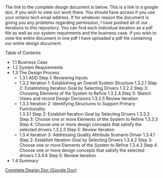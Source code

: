 The link to the complete design document is below. This is a link to a google doc, if you wish to view our work there. You should have access if you use your ontario tech email address. If for whatever reason the document is giving you any problems regarding permission, I have pushed all of our iterations to this repository. You can find each individual iteration as a pdf file as well as our system requirments and the business case. If you wish to view the entire document in one pdf I have uploaded a pdf file containing our entire design document.  

Table of Contents 
- 1.1 Business Case
- 1.2 System Requirements
- 1.3 The Design Process
    - 1.3.1 ADD Step 1: Reviewing Inputs
    - 1.3.2 Iteration 1: Establishing an Overall System Structure
        1.3.2.1 Step 2: Establishing Iteration Goal by Selecting Drivers
        1.3.2.2 Step 3: Choosing Elements of the System to Refine
        1.3.2.4 Step 5: Sketch Views and record Design Decisions
        1.3.2.5 Review iteration
    - 1.3.3 Iteration 2: Identifying Structures to Support Primary Functionality	
        1.3.3.1 Step 2: Establish Iteration Goal by Selecting Drivers
        1.3.3.2 Step 3: Choose one or more Elements of the System to Refine
        1.3.3.3 Step 4: Choose one or more design concepts that satisfy the selected drivers
        1.3.2.5 Step 5: Review iteration
    - 1.3.4 Iteration 3: Addressing Quality Attribute Scenario Driver
        1.3.4.1 Step 2: Establish Iteration Goal by Selecting Drivers
        1.3.4.2 Step 3: Choose one or more Elements of the System to Refine
        1.3.4.3 Step 4: Choose one or more design concepts that satisfy the selected drivers
        1.3.4.6 Step 5: Review iteration
- 1.4 Summary
    

[Complete Design Doc (Google Doc)](https://docs.google.com/document/d/1DNeXZM1YVLTjZyppH4MVNvZ1Z3Z_4dSo2lZEQdWKZR4/edit?usp=sharing)